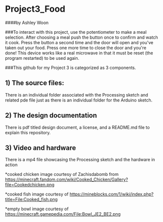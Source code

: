 # Project3_Food
####by Ashley Woon

###To interact with this project, use the potentiometer to make a meal selection. After choosing a meal push the button once to confirm and watch it cook. Press the button a second time and the door will open and you've taken out your food. Press one more time to close the door and you're done! This device works like a real microwave in that it must be reset (the program restarted) to be used again.

###This github for my Project 3 is categorized as 3 components. 

##  1) The source files:
There is an individual folder associated with the Processing sketch and related pde file just as there is an individual folder for the Arduino sketch.

##  2) The design documentation
There is pdf titled design document, a license, and a README.md file to explain this repository.

##  3) Video and hardware
There is a mp4 file showcasing the Processing sketch and the hardware in action

*cooked chicken image courtesy of Zachisdabomb from
 https://minecraft.fandom.com/wiki/Cooked_Chicken/Gallery?file=Cookedchicken.png

*cooked fish image courtesy of 
https://mineblocks.com/1/wiki/index.php?title=File:Cooked_fish.png

*empty bowl image courtesy of 
https://minecraft.gamepedia.com/File:Bowl_JE2_BE2.png